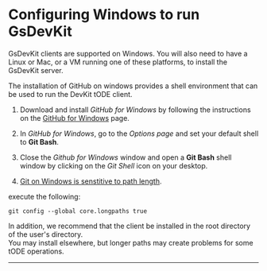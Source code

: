 # Configuring Windows to run GsDevKit

GsDevKit clients are supported on Windows.  You will also need to have a Linux or Mac, or a VM running 
one of these platforms, to install the GsDevKit server.

The installation of GitHub on windows provides a shell environment that can be used to run the DevKit tODE client.


1. Download and install *GitHub for Windows* by following the instructions on the [GitHub for Windows][1] page.

2. In *GitHub for Windows*, go to the *Options page* and set your default shell to **Git Bash**.

3. Close the *Github for Windows* window and open a **Git Bash** shell window by clicking on the *Git Shell* icon on your desktop.

4. [Git on Windows is senstitive to path length][2].  

execute the following:

```
git config --global core.longpaths true   
```

In addition, we recommend that the client be installed in the root directory of the user's directory.  
You may install elsewhere, but longer paths may create problems for some tODE operations. 

---
  
[1]: https://windows.github.com/
[2]:  https://github.com/git-for-windows/git/wiki/Git-cannot-create-a-file-or-directory-with-a-long-path
